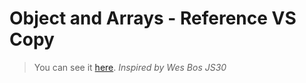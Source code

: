 # Object and Arrays - Reference VS Copy

> You can see it [here](https://karolinedealencar.github.io/reference-vs-copy-obj-array/).
> *Inspired by Wes Bos JS30*
